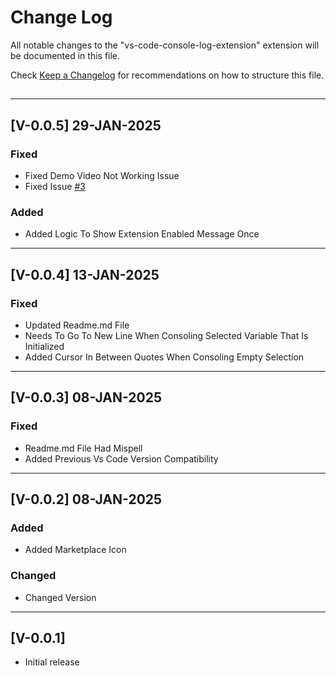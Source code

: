 # Change Log

All notable changes to the "vs-code-console-log-extension" extension will be documented in this file.

Check [Keep a Changelog](http://keepachangelog.com/) for recommendations on how to structure this file.

## <!-- ## [UNRELEASED] 08-JAN-2025 -->

---

## [V-0.0.5] 29-JAN-2025

### Fixed

- Fixed Demo Video Not Working Issue
- Fixed Issue [#3](https://github.com/umair-ali-bhutto/vs-code-console-log-extension/issues/3)

### Added

- Added Logic To Show Extension Enabled Message Once

---

## [V-0.0.4] 13-JAN-2025

### Fixed

- Updated Readme.md File
- Needs To Go To New Line When Consoling Selected Variable That Is Initialized
- Added Cursor In Between Quotes When Consoling Empty Selection

---

## [V-0.0.3] 08-JAN-2025

### Fixed

- Readme.md File Had Mispell
- Added Previous Vs Code Version Compatibility

---

## [V-0.0.2] 08-JAN-2025

### Added

- Added Marketplace Icon

### Changed

- Changed Version
<!-- ### Removed -->

---

## [V-0.0.1]

- Initial release
